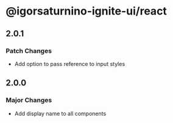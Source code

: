 # @igorsaturnino-ignite-ui/react

## 2.0.1

### Patch Changes

- Add option to pass reference to input styles

## 2.0.0

### Major Changes

- Add display name to all components
